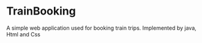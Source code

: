 # TrainBooking
A simple web application used for booking train trips. Implemented by java, Html and Css

